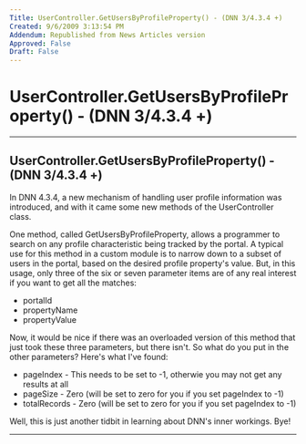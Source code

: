 ```yaml
---
Title: UserController.GetUsersByProfileProperty() - (DNN 3/4.3.4 +)
Created: 9/6/2009 3:13:54 PM
Addendum: Republished from News Articles version
Approved: False
Draft: False
---
```

# UserController.GetUsersByProfileProperty() - (DNN 3/4.3.4 +)

---

## UserController.GetUsersByProfileProperty() - (DNN 3/4.3.4 +)


In DNN 4.3.4, a new mechanism of handling user profile information was introduced, and with it came some new methods of the UserController class.



One method, called GetUsersByProfileProperty, allows a programmer to search on any profile characteristic being tracked by the portal. A typical use for this method in a custom module is to narrow down to a subset of users in the portal, based on the desired profile property's value. But, in this usage, only three of the six or seven parameter items are of any real interest if you want to get all the matches:


- portalId
- propertyName
- propertyValue



Now, it would be nice if there was an overloaded version of this method that just took these three parameters, but there isn't. So what do you put in the other parameters? Here's what I've found:


- pageIndex - This needs to be set to -1, otherwie you may not get any results at all
- pageSize - Zero (will be set to zero for you if you set pageIndex to -1)
- totalRecords - Zero (will be set to zero for you if you set pageIndex to -1)



Well, this is just another tidbit in learning about DNN's inner workings. Bye!


<script src="/DesktopModules/itcMetaPost/js/m.js" type="text/javascript"></script>


---

